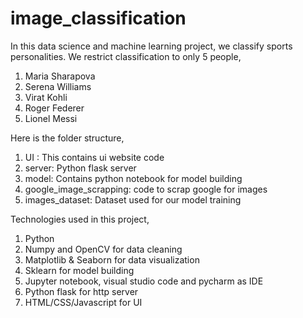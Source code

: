 # image_classification

In this data science and machine learning project, we classify sports personalities. We restrict classification to only 5 people,
1) Maria Sharapova
2) Serena Williams
3) Virat Kohli
4) Roger Federer
5) Lionel Messi

Here is the folder structure,
1) UI : This contains ui website code 
2) server: Python flask server
3) model: Contains python notebook for model building
4) google_image_scrapping: code to scrap google for images
5) images_dataset: Dataset used for our model training

Technologies used in this project,
1) Python
2) Numpy and OpenCV for data cleaning
3) Matplotlib & Seaborn for data visualization
4) Sklearn for model building
5) Jupyter notebook, visual studio code and pycharm as IDE
6) Python flask for http server
7) HTML/CSS/Javascript for UI
